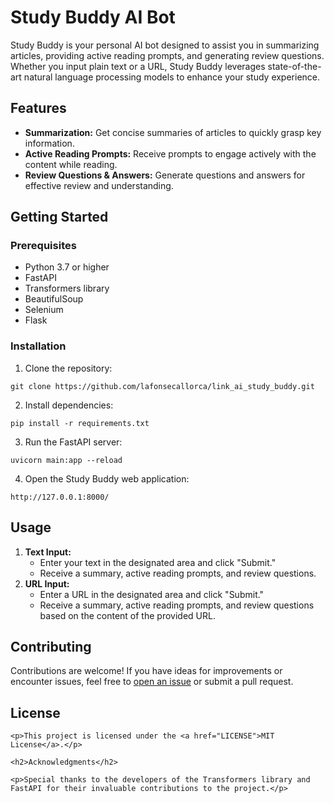 <h1>Study Buddy AI Bot</h1>

<p>Study Buddy is your personal AI bot designed to assist you in summarizing articles, providing active reading prompts, and generating review questions. Whether you input plain text or a URL, Study Buddy leverages state-of-the-art natural language processing models to enhance your study experience.</p>

<h2>Features</h2>

<ul>
    <li><strong>Summarization:</strong> Get concise summaries of articles to quickly grasp key information.</li>
    <li><strong>Active Reading Prompts:</strong> Receive prompts to engage actively with the content while reading.</li>
    <li><strong>Review Questions & Answers:</strong> Generate questions and answers for effective review and understanding.</li>
</ul>

<h2>Getting Started</h2>

<h3>Prerequisites</h3>

<ul>
<li>Python 3.7 or higher</li>
<li>FastAPI</li>
<li>Transformers library</li>
<li>BeautifulSoup</li>
<li>Selenium</li>
<li>Flask</li>
</ul>

<h3>Installation</h3>

<ol>
<li>Clone the repository:</li>
</ol>

<pre><code>git clone https://github.com/lafonsecallorca/link_ai_study_buddy.git</code></pre>

<ol start="2">
<li>Install dependencies:</li>
</ol>

<pre><code>pip install -r requirements.txt</code></pre>

<ol start="3">
<li>Run the FastAPI server:</li>
</ol>

<pre><code>uvicorn main:app --reload</code></pre>

<ol start="4">
<li>Open the Study Buddy web application:</li>
</ol>

<pre><code>http://127.0.0.1:8000/</code></pre>

<h2>Usage</h2>

<ol>
<li><strong>Text Input:</strong>
<ul>
    <li>Enter your text in the designated area and click "Submit."</li>
    <li>Receive a summary, active reading prompts, and review questions.</li>
</ul>
</li>
<li><strong>URL Input:</strong>
<ul>
    <li>Enter a URL in the designated area and click "Submit."</li>
    <li>Receive a summary, active reading prompts, and review questions based on the content of the provided URL.</li>
</ul>
</li>
</ol>

<h2>Contributing</h2>

<p>Contributions are welcome! If you have ideas for improvements or encounter issues, feel free to <a href="https://github.com/lafonsecallorca/link_ai_study_buddy/issues">open an issue</a> or submit a pull request.</p>

<h2>License</h2>

    <p>This project is licensed under the <a href="LICENSE">MIT License</a>.</p>

    <h2>Acknowledgments</h2>

    <p>Special thanks to the developers of the Transformers library and FastAPI for their invaluable contributions to the project.</p>
